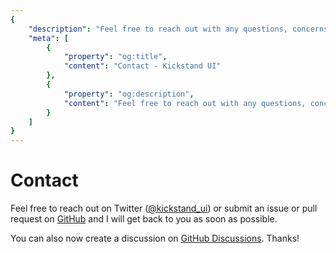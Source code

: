 ```yaml
---
{
    "description": "Feel free to reach out with any questions, concerns, or ideas.",
    "meta": [
        {
            "property": "og:title",
            "content": "Contact - Kickstand UI"
        },
        {
            "property": "og:description",
            "content": "Feel free to reach out with any questions, concerns, or ideas."
        }
    ]
}
---
```


# Contact

Feel free to reach out on Twitter ([@kickstand_ui](https://twitter.com/kickstand_ui)) or submit an issue or pull request on [GitHub](https://github.com/break-stuff/kickstand-ui) and I will get back to you as soon as possible.

You can also now create a discussion on [GitHub Discussions](https://github.com/break-stuff/kickstand-ui/discussions/). Thanks!
